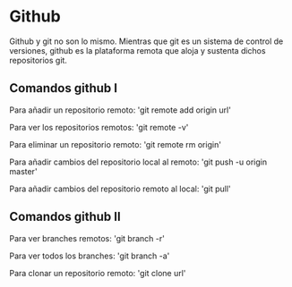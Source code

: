 # Github

Github y git no son lo mismo. Mientras que git es un sistema de control de versiones, github es la plataforma remota que aloja y sustenta dichos repositorios git.

## Comandos github I

Para añadir un repositorio remoto:
'git  remote  add  origin  url'

Para ver los repositorios remotos:
'git  remote  -v'

Para eliminar un repositorio remoto:
'git  remote  rm  origin'

Para añadir cambios del repositorio local al remoto:
'git  push -u origin  master'

Para añadir cambios del repositorio remoto al local:
'git  pull'

## Comandos github II

Para ver branches remotos:
'git  branch  -r'

Para ver todos los branches:
'git  branch  -a'

Para clonar un repositorio remoto:
'git  clone  url'
